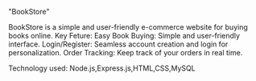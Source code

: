 "BookStore"

BookStore is a simple and user-friendly e-commerce website for buying books online. 
Key Feture:
Easy Book Buying: Simple and user-friendly interface.
Login/Register: Seamless account creation and login for personalization.
Order Tracking: Keep track of your orders in real time.

Technology used:
Node.js,Express.js,HTML,CSS,MySQL






